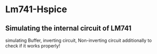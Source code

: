 # Lm741-Hspice 
## Simulating the internal circuit of LM741
simulating Buffer, inverting circuit, Non-inverting circuit additionally to check if it works properly!
